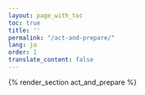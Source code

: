 ```yaml
---
layout: page_with_toc
toc: true
title: ''
permalink: "/act-and-prepare/"
lang: ja
order: 1
translate_content: false
---
```



{% render_section act_and_prepare %}
